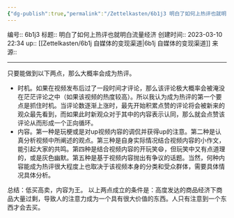 ```yaml
---
{"dg-publish":true,"permalink":"/Zettelkasten/6b1j3 明白了如何上热评也就明白流量经济/","dgPassFrontmatter":true}
---
```


编号:: 6b1j3
标题:: 明白了如何上热评也就明白流量经济
创建时间:: 2023-03-10 22:34
up:: [[Zettelkasten/6b1j 自媒体的变现渠道\|6b1j 自媒体的变现渠道]]
来源:: 

---
只要能做到以下两点，那么大概率会成为热评。
- 时机。如果在视频发布后过了一段时间才评论，那么该评论极大概率会被淹没在茫茫评论之中（如果该视频的热度较高）。所以我认为成为热评的第一个要点是抓住时机。当评论数逐渐上涨时，最先开始积累点赞的评论将会被新来的观众最先看到，而如果此时新观众对于其中的内容表示认同，那么就会点赞该评论从而形成一个正向循环。
- 内容。第一种是玩梗或是对up视频内容的调侃并获得up的注意。第二种是认真分析视频中所阐述的观点。第三种是自身实际情况结合视频内容的小作文，能引起大家的共鸣。第四种是结合视频内容的开玩笑😄，但玩笑中又有点道理的，或是灰色幽默。第五种是基于视频内容抛出有争议的话题。当然，何种内容能成为热评很大程度上也取决于该视频本身的分类和受众群体，需要具体情况具体分析。

总结：低买高卖，内容为王。
以上两点成立的条件是：高度发达的商品经济下商品大量过剩，导致人的注意力成为一个具有很大价值的东西。人只有注意到一个东西才会去买。